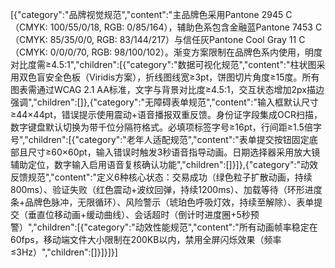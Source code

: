 [{"category":"品牌视觉规范","content":"主品牌色采用Pantone 2945 C（CMYK: 100/55/0/18, RGB: 0/85/164），辅助色系包含金融蓝Pantone 7453 C（CMYK: 85/35/0/0, RGB: 83/144/217）与信任灰Pantone Cool Gray 11 C（CMYK: 0/0/0/70, RGB: 98/100/102）。渐变方案限制在品牌色系内使用，明度对比度需≥4.5:1","children":[{"category":"数据可视化规范","content":"柱状图采用双色盲安全色板（Viridis方案），折线图线宽≥3pt，饼图切片角度≥15度。所有图表需通过WCAG 2.1 AA标准，文字与背景对比度≥4.5:1，交互状态增加2px描边强调","children":[]},{"category":"无障碍表单规范","content":"输入框默认尺寸≥44×44pt，错误提示使用震动+语音播报双重反馈。身份证字段集成OCR扫描，数字键盘默认切换为带千位分隔符格式。必填项标签字号≥16pt，行间距≥1.5倍字号","children":[{"category":"老年人适配规范","content":"表单提交按钮固定底部且尺寸≥60×60pt，输入错误时触发3秒语音指导动画。日期选择器采用放大镜辅助定位，数字输入启用语音复核确认功能","children":[]}]},{"category":"动效反馈规范","content":"定义6种核心状态：交易成功（绿色粒子扩散动画，持续800ms）、验证失败（红色震动+波纹回弹，持续1200ms）、加载等待（环形进度条+品牌色脉冲，无限循环）、风险警示（琥珀色呼吸灯效，持续至解除）、表单提交（垂直位移动画+缓动曲线）、会话超时（倒计时进度圈+5秒预警）","children":[{"category":"动效性能规范","content":"所有动画帧率稳定在60fps，移动端文件大小限制在200KB以内，禁用全屏闪烁效果（频率≤3Hz）","children":[]}]}]}]